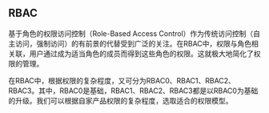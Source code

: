 ## RBAC
基于角色的权限访问控制（Role-Based Access Control）作为传统访问控制（自主访问，强制访问）的有前景的代替受到广泛的关注。在RBAC中，权限与角色相关联，用户通过成为适当角色的成员而得到这些角色的权限。这就极大地简化了权限的管理。

在RBAC中，根据权限的复杂程度，又可分为RBAC0、RBAC1、RBAC2、RBAC3。其中，RBAC0是基础，RBAC1、RBAC2、RBAC3都是以RBAC0为基础的升级。我们可以根据自家产品权限的复杂程度，选取适合的权限模型。
<!--stackedit_data:
eyJoaXN0b3J5IjpbMTIyNDk5MDM0Nl19
-->